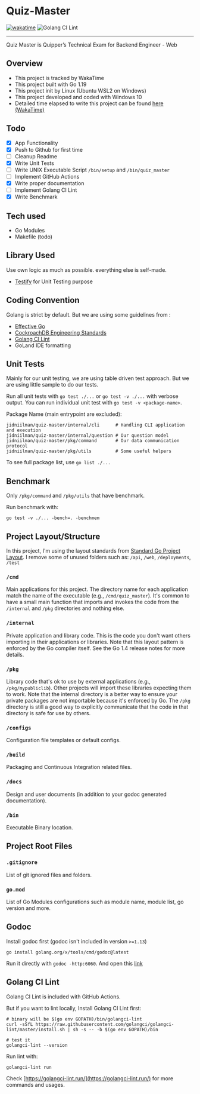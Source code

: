 # Quiz-Master
[![wakatime](https://wakatime.com/badge/user/90095cec-bff0-4e71-9e19-19fbac89fb11/project/9a69d0dd-130c-49b6-93ab-2a629bd2b36b.svg)](https://wakatime.com/badge/user/90095cec-bff0-4e71-9e19-19fbac89fb11/project/9a69d0dd-130c-49b6-93ab-2a629bd2b36b)
![Golang CI Lint](https://github.com/jidniilman/Quiz-Master/actions/workflows/golangci-lint.yml/badge.svg)

----
Quiz Master is Quipper’s Technical Exam for Backend Engineer - Web

## Overview
- This project is tracked by WakaTime
- This project built with Go 1.19
- This project init by Linux (Ubuntu WSL2 on Windows)
- This project developed and coded with Windows 10
- Detailed time elapsed to write this project can be found [here (WakaTime)](https://wakatime.com/@deraven/projects/qstzzolwiz?start=2022-08-02&end=2022-08-08) 

## Todo
- [x] App Functionality
- [x] Push to Github for first time
- [ ] Cleanup Readme
- [x] Write Unit Tests
- [ ] Write UNIX Executable Script `/bin/setup` and `/bin/quiz_master`
- [ ] Implement GitHub Actions
- [x] Write proper documentation
- [ ] Implement Golang CI Lint
- [x] Write Benchmark

## Tech used
- Go Modules
- Makefile (todo)

## Library Used
Use own logic as much as possible. everything else is self-made.
- [Testify](https://github.com/stretchr/testify) for Unit Testing purpose

## Coding Convention
Golang is strict by default. But we are using some guidelines from :
- [Effective Go](https://go.dev/doc/effective_go)
- [CockroachDB Engineering Standards](https://wiki.crdb.io/wiki/spaces/CRDB/pages/181371303/Go+Golang+coding+guidelines)
- [Golang CI Lint](https://golangci-lint.run/)
- GoLand IDE formatting

## Unit Tests
Mainly for our unit testing, we are using table driven test approach. But we are using little sample to do our tests.

Run all unit tests with `go test ./...` or `go test -v ./...` with verbose output.
You can run individual unit test with `go test -v <package-name>`.

Package Name (main entrypoint are excluded):
```
jidniilman/quiz-master/internal/cli      # Handling CLI application and execution
jidniilman/quiz-master/internal/question # Our question model
jidniilman/quiz-master/pkg/command       # Our data communication protocol
jidniilman/quiz-master/pkg/utils         # Some useful helpers
```
To see full package list, use `go list ./...`

## Benchmark
Only `/pkg/command` and `/pkg/utils` that have benchmark.

Run benchmark with:
```
go test -v ./... -bench=. -benchmem
```

## Project Layout/Structure
In this project, I'm using the layout standards from [Standard Go Project Layout](https://github.com/golang-standards/project-layout).
I remove some of unused folders such as: `/api`, `/web`, `/deployments`, `/test` 

### `/cmd`
Main applications for this project. The directory name for each application match the name of the executable (e.g., `/cmd/quiz_master`).
It's common to have a small main function that imports and invokes the code from the `/internal` and `/pkg` directories and nothing else.

### `/internal`
Private application and library code. This is the code you don't want others importing in their applications or libraries. 
Note that this layout pattern is enforced by the Go compiler itself. See the Go 1.4 release notes for more details. 

### `/pkg`
Library code that's ok to use by external applications (e.g., `/pkg/mypubliclib`). Other projects will import these libraries expecting them to work.
Note that the internal directory is a better way to ensure your private packages are not importable because it's enforced by Go. 
The `/pkg` directory is still a good way to explicitly communicate that the code in that directory is safe for use by others. 

### `/configs`
Configuration file templates or default configs.

### `/build`
Packaging and Continuous Integration related files.

### `/docs`
Design and user documents (in addition to your godoc generated documentation).

### `/bin`
Executable Binary location.

## Project Root Files

### `.gitignore`
List of git ignored files and folders.

### `go.mod`
List of Go Modules configurations such as module name, module list, go version and more.

## Godoc
Install godoc first (godoc isn't included in version `>=1.13`)
```
go install golang.org/x/tools/cmd/godoc@latest
```
Run it directly with `godoc -http:6060`. And open this [link](http://localhost:6060/pkg/jidniilman/quiz-master/?m=all)

## Golang CI Lint
Golang CI Lint is included with GitHub Actions.

But if you want to lint locally, Install Golang CI Lint first:
```
# binary will be $(go env GOPATH)/bin/golangci-lint
curl -sSfL https://raw.githubusercontent.com/golangci/golangci-lint/master/install.sh | sh -s -- -b $(go env GOPATH)/bin 

# test it
golangci-lint --version
```
Run lint with:
```
golangci-lint run
```
Check [https://golangci-lint.run/](https://golangci-lint.run/) for more commands and usages.
